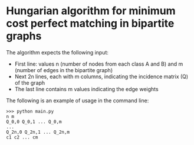 # Hungarian algorithm for minimum cost perfect matching in bipartite graphs
The algorithm expects the following input:
- First line: values n (number of nodes from each class A and B) and m (number of edges in the bipartite graph)
- Next 2n lines, each with m columns, indicating the incidence matrix (Q) of the graph
- The last line contains m values indicating the edge weights

The following is an example of usage in the command line:
```
>>> python main.py
n m
Q_0,0 Q_0,1 ... Q_0,m
...
Q_2n,0 Q_2n,1 ... Q_2n,m
c1 c2 ... cm

```
